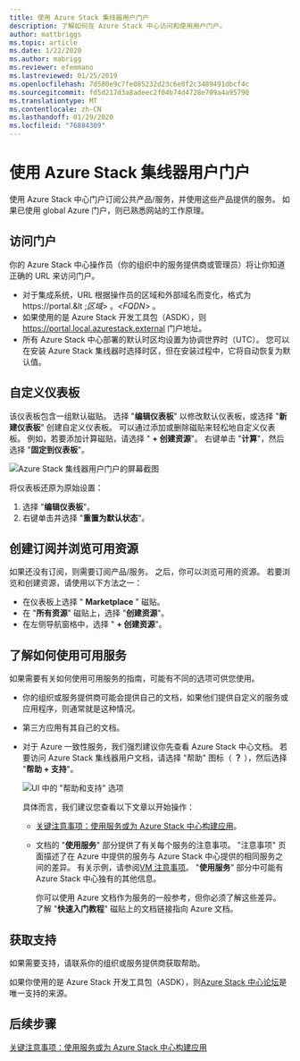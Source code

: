 ```yaml
---
title: 使用 Azure Stack 集线器用户门户
description: 了解如何在 Azure Stack 中心访问和使用用户门户。
author: mattbriggs
ms.topic: article
ms.date: 1/22/2020
ms.author: mabrigg
ms.reviewer: efemmano
ms.lastreviewed: 01/25/2019
ms.openlocfilehash: 7d580e9c7fe085232d23c6e8f2c3489491dbcf4c
ms.sourcegitcommit: fd5d217d3a8adeec2f04b74d4728e709a4a95790
ms.translationtype: MT
ms.contentlocale: zh-CN
ms.lasthandoff: 01/29/2020
ms.locfileid: "76884309"
---
```

# <a name="use-the-azure-stack-hub-user-portal"></a>使用 Azure Stack 集线器用户门户

使用 Azure Stack 中心门户订阅公共产品/服务，并使用这些产品提供的服务。 如果已使用 global Azure 门户，则已熟悉网站的工作原理。

## <a name="access-the-portal"></a>访问门户

你的 Azure Stack 中心操作员（你的组织中的服务提供商或管理员）将让你知道正确的 URL 来访问门户。

- 对于集成系统，URL 根据操作员的区域和外部域名而变化，格式为 https://portal.&lt ;*区域*&gt; 。&lt;*FQDN*&gt; 。
- 如果使用的是 Azure Stack 开发工具包（ASDK），则 https://portal.local.azurestack.external 门户地址。
- 所有 Azure Stack 中心部署的默认时区均设置为协调世界时（UTC）。 您可以在安装 Azure Stack 集线器时选择时区，但在安装过程中，它将自动恢复为默认值。

## <a name="customize-the-dashboard"></a>自定义仪表板

该仪表板包含一组默认磁贴。 选择 "**编辑仪表板**" 以修改默认仪表板，或选择 "**新建仪表板**" 创建自定义仪表板。 可以通过添加或删除磁贴来轻松地自定义仪表板。 例如，若要添加计算磁贴，请选择 " **+ 创建资源**"。 右键单击 "**计算**"，然后选择 "**固定到仪表板**"。

![Azure Stack 集线器用户门户的屏幕截图](media/azure-stack-use-portal/userportal.png)

将仪表板还原为原始设置：
1.  选择 "**编辑仪表板**"。 
2.  右键单击并选择 "**重置为默认状态**"。

## <a name="create-subscription-and-browse-available-resources"></a>创建订阅并浏览可用资源

如果还没有订阅，则需要订阅产品/服务。 之后，你可以浏览可用的资源。 若要浏览和创建资源，请使用以下方法之一：

- 在仪表板上选择 " **Marketplace** " 磁贴。
- 在 "**所有资源**" 磁贴上，选择 "**创建资源**"。
- 在左侧导航窗格中，选择 " **+ 创建资源**"。

## <a name="learn-how-to-use-available-services"></a>了解如何使用可用服务

如果需要有关如何使用可用服务的指南，可能有不同的选项可供您使用。

- 你的组织或服务提供商可能会提供自己的文档，如果他们提供自定义的服务或应用程序，则通常就是这种情况。
- 第三方应用有其自己的文档。
- 对于 Azure 一致性服务，我们强烈建议你先查看 Azure Stack 中心文档。 若要访问 Azure Stack 集线器用户文档，请选择 "帮助" 图标（ **？** ），然后选择 "**帮助 + 支持**"。

    ![UI 中的 "帮助和支持" 选项](media/azure-stack-use-portal/HelpAndSupport.png)

    具体而言，我们建议您查看以下文章以开始操作：

    - [关键注意事项：使用服务或为 Azure Stack 中心构建应用](azure-stack-considerations.md)。
    - 文档的 "**使用服务**" 部分提供了有关每个服务的注意事项。 "注意事项" 页面描述了在 Azure 中提供的服务与 Azure Stack 中心提供的相同服务之间的差异。 有关示例，请参阅[VM 注意事项](azure-stack-vm-considerations.md)。 "**使用服务**" 部分中可能有 Azure Stack 中心独有的其他信息。

      你可以使用 Azure 文档作为服务的一般参考，但你必须了解这些差异。 了解 "**快速入门教程**" 磁贴上的文档链接指向 Azure 文档。

## <a name="get-support"></a>获取支持

如果需要支持，请联系你的组织或服务提供商获取帮助。

如果你使用的是 Azure Stack 开发工具包（ASDK），则[Azure Stack 中心论坛](https://social.msdn.microsoft.com/Forums/azure/home?forum=azurestack)是唯一支持的来源。

## <a name="next-steps"></a>后续步骤

[关键注意事项：使用服务或为 Azure Stack 中心构建应用](azure-stack-considerations.md)
